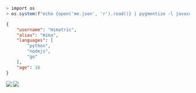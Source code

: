 

```ps1
> import os
> os.system(f"echo {open('me.json', 'r').read()} | pygmentize -l javascript --json")
```

```json
{
    "username": "Himatric",
    "alias": "Hima",
    "languages": [
        "python",
        "nodejs",
        "go"
    ],
    "age": 16
}
```
<img align="left" src="https://github-readme-stats.vercel.app/api?username=Himatric&show_icons=true&theme=synthwave">
<img align="center" src="https://github-readme-stats.vercel.app/api/top-langs/?username=Himatric&langs_count=4">

<!--
**Himatric/Himatric** is a ✨ _special_ ✨ repository because its `README.md` (this file) appears on your GitHub profile.

Here are some ideas to get you started:

- 🔭 I’m currently working on ...
- 🌱 I’m currently learning ...
- 👯 I’m looking to collaborate on ...
- 🤔 I’m looking for help with ...
- 💬 Ask me about ...
- 📫 How to reach me: ...
- 😄 Pronouns: ...
- ⚡ Fun fact: ...
-->
